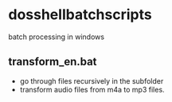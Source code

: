 # dosshellbatchscripts
batch processing in windows

## transform_en.bat
- go through files recursively in the subfolder
- transform audio files from m4a to mp3 files.

